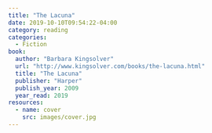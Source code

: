 ```yaml
---
title: "The Lacuna"
date: 2019-10-10T09:54:22-04:00
category: reading
categories:
  - Fiction
book:
  author: "Barbara Kingsolver"
  url: "http://www.kingsolver.com/books/the-lacuna.html"
  title: "The Lacuna"
  publisher: "Harper"
  publish_year: 2009
  year_read: 2019
resources:
  - name: cover
    src: images/cover.jpg
---
```


